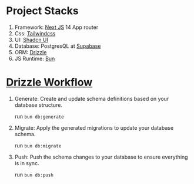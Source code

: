 # Project Stacks

1. Framework: [Next JS](https://nextjs.org/) 14 App router
2. Css: [Tailwindcss](https://tailwindcss.com/)
3. UI: [Shadcn UI](https://ui.shadcn.com/docs)
4. Database: PostgresQL at [Supabase](https://supabase.com/)
5. ORM: [Drizzle](https://orm.drizzle.team/)
6. JS Runtime: [Bun](https://bun.sh/)

# [Drizzle Workflow](https://orm.drizzle.team/docs/get-started/postgresql-new)

1. Generate:
   Create and update schema definitions based on your database structure.

   run `bun db:generate`

2. Migrate:
   Apply the generated migrations to update your database schema.

   run `bun db:migrate`

3. Push:
   Push the schema changes to your database to ensure everything is in sync.

   run `bun db:push`
